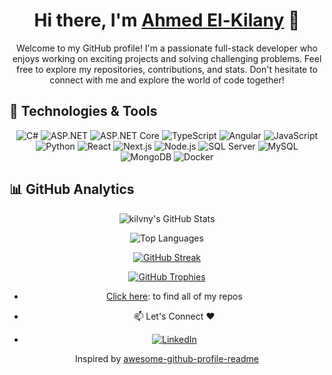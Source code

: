 <div align="center">

# Hi there, I'm [Ahmed El-Kilany](https://github.com/kilvny) 👋

Welcome to my GitHub profile! I'm a passionate full-stack developer who enjoys working on exciting projects and solving challenging problems. Feel free to explore my repositories, contributions, and stats. Don't hesitate to connect with me and explore the world of code together!

<span align="left">

  ## 🔧 Technologies & Tools
</span>

![C#](https://img.shields.io/badge/C%23-239120?style=flat-square&logo=c-sharp&logoColor=white)
![ASP.NET](https://img.shields.io/badge/ASP.NET-5C2D91?style=flat-square&logo=.net&logoColor=white)
![ASP.NET Core](https://img.shields.io/badge/ASP.NET_Core-512BD4?style=flat-square&logo=.net&logoColor=white)
![TypeScript](https://img.shields.io/badge/TypeScript-3178C6?style=flat-square&logo=typescript&logoColor=white)
![Angular](https://img.shields.io/badge/Angular-61DAFB?style=flat-square&logo=angular&logoColor=red)
![JavaScript](https://img.shields.io/badge/JavaScript-F7DF1E?style=flat-square&logo=javascript&logoColor=black)
![Python](https://img.shields.io/badge/Python-3776AB?style=flat-square&logo=python&logoColor=white)
![React](https://img.shields.io/badge/React-61DAFB?style=flat-square&logo=react&logoColor=black)
![Next.js](https://img.shields.io/badge/Next.js-000000?style=flat-square&logo=next.js&logoColor=white)
![Node.js](https://img.shields.io/badge/Node.js-339933?style=flat-square&logo=node.js&logoColor=white)
![SQL Server](https://img.shields.io/badge/SQL_Server-CC2927?style=flat-square&logo=microsoft-sql-server&logoColor=white)
![MySQL](https://img.shields.io/badge/MySQL-4479A1?style=flat-square&logo=mysql&logoColor=white)
![MongoDB](https://img.shields.io/badge/MongoDB-47A248?style=flat-square&logo=mongodb&logoColor=white)
![Docker](https://img.shields.io/badge/Docker-2496ED?style=flat-square&logo=docker&logoColor=white)

<span align="left">

  ## 📊 GitHub Analytics

</span>

![kilvny's GitHub Stats](https://github-readme-stats.vercel.app/api?username=kilvny&show_icons=true&theme=dark)

![Top Languages](https://github-readme-stats.vercel.app/api/top-langs/?username=kilvny&layout=compact&theme=dark)

[![GitHub Streak](https://github-readme-streak-stats.herokuapp.com/?user=kilvny&theme=dark)](https://git.io/streak-stats)

[![GitHub Trophies](https://github-profile-trophy.vercel.app/?username=kilvny&theme=dark)](https://github.com/ryo-ma/github-profile-trophy)


- [Click here](https://github.com/Kilvny?tab=repositories): to find all of my repos 


* 📫 Let's Connect ❤️ 
- [![LinkedIn](https://img.shields.io/badge/LinkedIn-0077B5?style=flat-square&logo=linkedin&logoColor=white)](https://www.linkedin.com/in/kilvny)



Inspired by [awesome-github-profile-readme](https://github.com/abhisheknaiidu/awesome-github-profile-readme)

</div>
